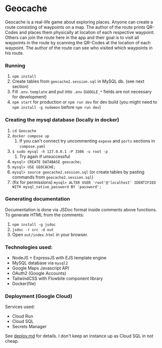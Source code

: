 # Geocache

Geocache is a real-life game about exploring places. Anyone can create a route consisting of waypoints on a map. The author of the route prints QR-Codes and places them physically at location of each respective waypoint. Others can join the route here in the app and their goal is to visit all waypoints in the route by scanning the QR-Codes at the location of each waypoint. The author of the route can see who visited which waypoints in his route.

### Running

1. `npm install`
2. Create tables from `geocache2.session.sql` in MySQL db. (see next section)
3. Fill `.env.template` and put into `.env` (`GOOGLE_*` fields are not necessary for development)
4. `npm start` for production or `npm run dev` for dev build (you might need to `npm install -g nodemon` before `npm run dev`)

### Creating the mysql database (locally in docker)

1. `cd Geocache`
2. `docker compose up`
    1. If you can't connect try uncommenting `expose` and `ports` sections in `compose.yaml`
3. `$ sudo mysql -h 127.0.0.1 -P 3306 -u root -p`
    1. Try again if unsuccessful
4. `mysql> CREATE DATABASE geocache;`
5. `mysql> USE GEOCACHE;`
6. `mysql> source geocache2.session.sql` (or create tables by pasting commands from `geocache2.session.sql`)
7. (fix for permissions) `mysql> ALTER USER 'root'@'localhost' IDENTIFIED WITH mysql_native_password BY 'password';`

### Generating documentation

Documentation is done via JSDoc format inside comments above functions. To generate HTML from the comments:

1. `npm install -g jsdoc`
2. `jsdoc -r src -d out`
3. Open `out/index.html` in your browser.

### Technologies used:

* NodeJS + ExpressJS with EJS template engine
* MySQL database via `mysql2`
* Google Maps Javascript API
* OAuth2 (Google Accounts)
* TailwindCSS with Flowbite component library
* Docker(file)

### Deployment (Google Cloud)

Services used:

* Cloud Run
* Cloud SQL
* Secrets Manager

See [deploy.md](./deploy.md) for details. I don't keep an instance up as Cloud SQL in not cheap.